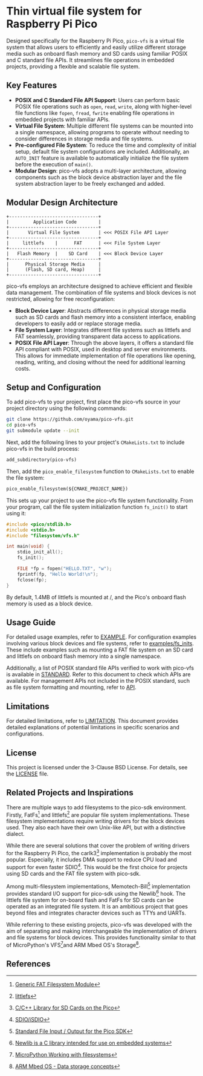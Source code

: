 # Thin virtual file system for Raspberry Pi Pico

Designed specifically for the Raspberry Pi Pico, `pico-vfs` is a virtual file system that allows users to efficiently and easily utilize different storage media such as onboard flash memory and SD cards using familiar POSIX and C standard file APIs. It streamlines file operations in embedded projects, providing a flexible and scalable file system.

## Key Features

- **POSIX and C Standard File API Support**: Users can perform basic POSIX file operations such as `open`, `read`, `write`, along with higher-level file functions like `fopen`, `fread`, `fwrite` enabling file operations in embedded projects with familiar APIs.
- **Virtual File System**: Multiple different file systems can be mounted into a single namespace, allowing programs to operate without needing to consider differences in storage media and file systems.
- **Pre-configured File System**: To reduce the time and complexity of initial setup, default file system configurations are included. Additionally, an `AUTO_INIT` feature is available to automatically initialize the file system before the execution of `main()`.
- **Modular Design**: pico-vfs adopts a multi-layer architecture, allowing components such as the block device abstraction layer and the file system abstraction layer to be freely exchanged and added.

## Modular Design Architecture

```
+---------------------------------+
|         Application Code        |
+---------------------------------+
|       Virtual File System       | <<< POSIX File API Layer
+---------------------------------+
|     littlefs    |      FAT      | <<< File System Layer
+---------------------------------+
|   Flash Memory  |    SD Card    | <<< Block Device Layer
+---------------------------------+
|      Physical Storage Media     |
|      (Flash, SD card, Heap)     |
+---------------------------------+
```

pico-vfs employs an architecture designed to achieve efficient and flexible data management. The combination of file systems and block devices is not restricted, allowing for free reconfiguration:

- **Block Device Layer**: Abstracts differences in physical storage media such as SD cards and flash memory into a consistent interface, enabling developers to easily add or replace storage media.
- **File System Layer**: Integrates different file systems such as littlefs and FAT seamlessly, providing transparent data access to applications.
- **POSIX File API Layer**: Through the above layers, it offers a standard file API compliant with POSIX, used in desktop and server environments. This allows for immediate implementation of file operations like opening, reading, writing, and closing without the need for additional learning costs.

## Setup and Configuration

To add pico-vfs to your project, first place the pico-vfs source in your project directory using the following commands:

```bash
git clone https://github.com/oyama/pico-vfs.git
cd pico-vfs
git submodule update --init
```

Next, add the following lines to your project's `CMakeLists.txt` to include pico-vfs in the build process:

```CMakeLists.txt
add_subdirectory(pico-vfs)
```

Then, add the `pico_enable_filesystem` function to `CMakeLists.txt` to enable the file system:

```CMakeLists.txt
pico_enable_filesystem(${CMAKE_PROJECT_NAME})
```
This sets up your project to use the pico-vfs file system functionality. From your program, call the file system initialization function `fs_init()` to start using it:

```c
#include <pico/stdlib.h>
#include <stdio.h>
#include "filesystem/vfs.h"

int main(void) {
    stdio_init_all();
    fs_init();

    FILE *fp = fopen("HELLO.TXT", "w");
    fprintf(fp, "Hello World!\n");
    fclose(fp);
}
```
By default, 1.4MB of littlefs is mounted at /, and the Pico's onboard flash memory is used as a block device.

## Usage Guide

For detailed usage examples, refer to [EXAMPLE](EXAMPLE.md). For configuration examples involving various block devices and file systems, refer to [examples/fs\_inits](examples/fs_inits/). These include examples such as mounting a FAT file system on an SD card and littlefs on onboard flash memory into a single namespace.

Additionally, a list of POSIX standard file APIs verified to work with pico-vfs is available in [STANDARD](STANDARD.md). Refer to this document to check which APIs are available. For management APIs not included in the POSIX standard, such as file system formatting and mounting, refer to [API](API.md).

## Limitations

For detailed limitations, refer to [LIMITATION](LIMITATION.md). This document provides detailed explanations of potential limitations in specific scenarios and configurations.

## License

This project is licensed under the 3-Clause BSD License. For details, see the [LICENSE](LICENSE.md) file.

## Related Projects and Inspirations

There are multiple ways to add filesystems to the pico-sdk environment. Firstly, FatFs[^1] and littlefs[^2] are popular file system implementations. These filesystem implementations require writing drivers for the block devices used. They also each have their own Unix-like API, but with a distinctive dialect.

While there are several solutions that cover the problem of writing drivers for the Raspberry Pi Pico, the carlk3[^3] implementation is probably the most popular. Especially, it includes DMA support to reduce CPU load and support for even faster SDIO[^4]. This would be the first choice for projects using SD cards and the FAT file system with pico-sdk.

Among multi-filesystem implementations, Memotech-Bill[^5] implementation provides standard I/O support for pico-sdk using the Newlib[^6] hook. The littlefs file system for on-board flash and FatFs for SD cards can be operated as an integrated file system. It is an ambitious project that goes beyond files and integrates character devices such as TTYs and UARTs.

While referring to these existing projects, pico-vfs was developed with the aim of separating and making interchangeable the implementation of drivers and file systems for block devices. This provides functionality similar to that of MicroPython's VFS[^7]and ARM Mbed OS's Storage[^8].

## References

[^1]: [Generic FAT Filesystem Module](http://elm-chan.org/fsw/ff/)
[^2]: [littlefs](https://github.com/littlefs-project/littlefs)
[^3]: [C/C++ Library for SD Cards on the Pico](https://github.com/carlk3/no-OS-FatFS-SD-SDIO-SPI-RPi-Pico)
[^4]: [SDIO/iSDIO](https://www.sdcard.org/developers/sd-standard-overview/sdio-isdio/)
[^5]: [Standard File Input / Output for the Pico SDK](https://github.com/Memotech-Bill/pico-filesystem)
[^6]: [Newlib is a C library intended for use on embedded systems](https://www.sourceware.org/newlib/)
[^7]: [MicroPython Working with filesystems](https://docs.micropython.org/en/latest/reference/filesystem.html)
[^8]: [ARM Mbed OS - Data storage concepts](https://os.mbed.com/docs/mbed-os/v6.16/apis/data-storage-concepts.html)
